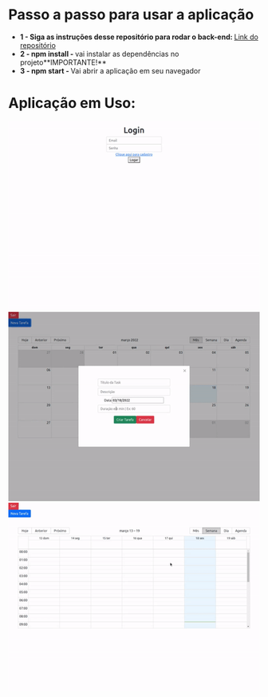 # Passo a passo para usar a aplicação
<ul>
  <li><strong>1 - Siga as instruções desse repositório para rodar o back-end: </strong><a href="https://github.com/LailsonGabriel/tasks-calendar-nodejs">Link do repositório</a></li>
  <li><strong>2 - npm install - </strong>vai instalar as dependências no projeto**IMPORTANTE!**</li>
  <li><strong>3 - npm start - </strong> Vai abrir a aplicação em seu navegador</li>
</ul>


# Aplicação em Uso: 

![Part1](https://github.com/LailsonGabriel/tasks-frontend/blob/main/part1.gif)
![Part2](https://github.com/LailsonGabriel/tasks-frontend/blob/main/part2.gif)
![Part3](https://github.com/LailsonGabriel/tasks-frontend/blob/main/part3.gif)
